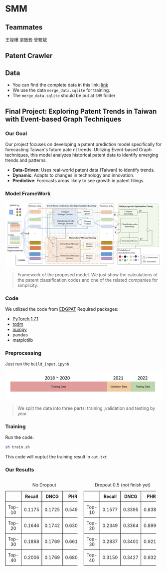 # SMM
## Teammates
王竣樺
梁致銓
曾繁斌
## Patent Crawler

## Data
- You can find the complete data in this link: [link](https://drive.google.com/drive/folders/126X007qTLFmRhL6Fr0MCaCgDAZLMSM7F?usp=sharing)
- We use the data `merge_data.sqlite`  for training.
- The `merge_data.sqlite` should be put at `SMM` folder
## Final Project: Exploring Patent Trends in Taiwan with Event-based Graph Techniques
### Our Goal
Our project focuses on developing a patent prediction model specifically for forecasting Taiwan's future pate
nt trends. Utilizing Event-based Graph techniques, this model analyzes historical patent data to identify emerging trends and patterns.
- **Data-Driven**: Uses real-world patent data (Taiwan) to identify trends.
- **Dynamic**: Adapts to changes in technology and innovation.
- **Predictive**: Forecasts areas likely to see growth in patent filings.
### Model FrameWork
![model architecture](pic/model_architecture.png "Model Architecture")
> Framework of the proposed model. We just show the calculations of the patent classification codes and one of the related companies for simplicity.
### Code
We utilized the code from [EDGPAT](https://github.com/Hope-Rita/EDGPAT)
Required packages:
- [PyTorch 1.7.1](https://pytorch.org/)
- [tqdm](https://github.com/tqdm/tqdm)
- [numpy](https://github.com/numpy/numpy)
- pandas
- matplotlib
### Preprocessing
Just run the `build_input.ipynb`

![split data](pic/split_data.png "Split Data")
> We split the data into three parts: training ,validation and testing by year.
### Training
Run the code:
```bash
sh train.sh
```
This code will ouptut the training result in `out.txt`
### Our Results
<style>
    .table-container {
      display: flex;
      justify-content: space-between;
    }
    table {
      border-collapse: collapse;
      margin-right: 20px;
    }
    th, td {
      border: 1px solid black;
      padding: 8px;
      text-align: center;
    }
</style>
<div class="table-container">
    <table>
      <caption>No Dropout</caption>
      <thead>
        <tr>
          <th></th>
          <th>Recall</th>
          <th>DNCG</th>
          <th>PHR</th>
        </tr>
      </thead>
      <tbody>
        <tr>
          <td>Top-10</td>
          <td>0.1175</td>
          <td>0.1725</td>
          <td>0.5491</td>
        </tr>
        <tr>
          <td>Top-20</td>
          <td>0.1646</td>
          <td>0.1742</td>
          <td>0.6304</td>
        </tr>
        <tr>
          <td>Top-30</td>
          <td>0.1868</td>
          <td>0.1769</td>
          <td>0.6612</td>
        </tr>
        <tr>
          <td>Top-40</td>
          <td>0.2006</td>
          <td>0.1769</td>
          <td>0.6800</td>
        </tr>
      </tbody>
    </table>
    <table>
      <caption>Dropout 0.5 (not finish yet)</caption>
      <thead>
        <tr>
          <th></th>
          <th>Recall</th>
          <th>DNCG</th>
          <th>PHR</th>
        </tr>
      </thead>
      <tbody>
        <tr>
          <td>Top-10</td>
          <td>0.1577</td>
          <td>0.3395</td>
          <td>0.8381</td>
        </tr>
        <tr>
          <td>Top-20</td>
          <td>0.2349</td>
          <td>0.3364</td>
          <td>0.8995</td>
        </tr>
        <tr>
          <td>Top-30</td>
          <td>0.2837</td>
          <td>0.3401</td>
          <td>0.9217</td>
        </tr>
        <tr>
          <td>Top-40</td>
          <td>0.3150</td>
          <td>0.3427</td>
          <td>0.9321</td>
        </tr>
      </tbody>
    </table>
</div>